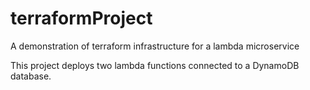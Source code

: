 # terraformProject
 A demonstration of terraform infrastructure for a lambda microservice 


This project deploys two lambda functions connected to a DynamoDB database.
